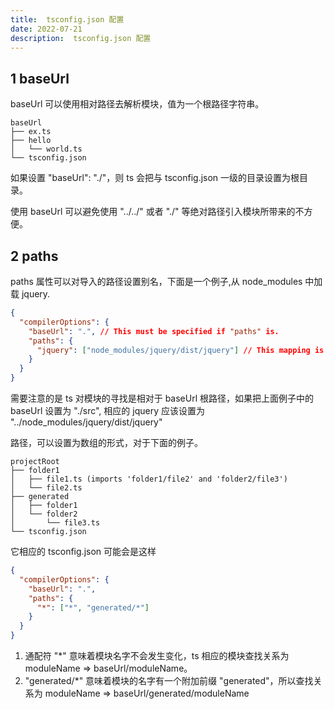 ```yaml
---
title:  tsconfig.json 配置
date: 2022-07-21
description:  tsconfig.json 配置
---
```



## 1 baseUrl

baseUrl 可以使用相对路径去解析模块，值为一个根路径字符串。

```log
baseUrl
├── ex.ts
├── hello
│   └── world.ts
└── tsconfig.json
```

如果设置 "baseUrl": "./"，则 ts 会把与 tsconfig.json 一级的目录设置为根目录。

使用 baseUrl 可以避免使用 "../../" 或者 "./" 等绝对路径引入模块所带来的不方便。

## 2 paths

paths 属性可以对导入的路径设置别名，下面是一个例子,从 node_modules 中加载 jquery.

```json
{
  "compilerOptions": {
    "baseUrl": ".", // This must be specified if "paths" is.
    "paths": {
      "jquery": ["node_modules/jquery/dist/jquery"] // This mapping is relative to "baseUrl"
    }
  }
}
```

需要注意的是 ts 对模块的寻找是相对于 baseUrl 根路径，如果把上面例子中的 baseUrl 设置为 "./src", 相应的 jquery 应该设置为 "../node_modules/jquery/dist/jquery"

路径，可以设置为数组的形式，对于下面的例子。

```log
projectRoot
├── folder1
│   ├── file1.ts (imports 'folder1/file2' and 'folder2/file3')
│   └── file2.ts
├── generated
│   ├── folder1
│   └── folder2
│       └── file3.ts
└── tsconfig.json
```

它相应的 tsconfig.json 可能会是这样

```json
{
  "compilerOptions": {
    "baseUrl": ".",
    "paths": {
      "*": ["*", "generated/*"]
    }
  }
}
```

1. 通配符 "\*" 意味着模块名字不会发生变化，ts 相应的模块查找关系为 moduleName => baseUrl/moduleName。
2. "generated/\*" 意味着模块的名字有一个附加前缀 "generated"，所以查找关系为 moduleName => baseUrl/generated/moduleName
